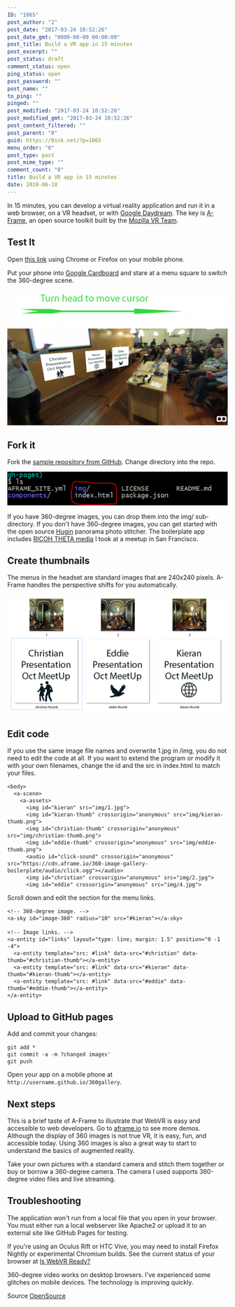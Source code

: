 ```yaml
---
ID: "1065"
post_author: "2"
post_date: "2017-03-24 10:52:26"
post_date_gmt: "0000-00-00 00:00:00"
post_title: Build a VR app in 15 minutes
post_excerpt: ""
post_status: draft
comment_status: open
ping_status: open
post_password: ""
post_name: ""
to_ping: ""
pinged: ""
post_modified: "2017-03-24 10:52:26"
post_modified_gmt: "2017-03-24 10:52:26"
post_content_filtered: ""
post_parent: "0"
guid: https://0ink.net/?p=1065
menu_order: "0"
post_type: post
post_mime_type: ""
comment_count: "0"
title: Build a VR app in 15 minutes
date: 2018-06-18
---
```


In 15 minutes, you can develop a virtual reality application and run
it in a web browser, on a VR headset, or with [Google Daydream](https://vr.google.com/daydream/).
The key is [A-Frame](https://aframe.io/), an open source toolkit built
by the [Mozilla VR Team](https://mozvr.com/).

## Test It

Open [this link](https://theta360developers.github.io/360gallery/)
using Chrome or Firefox on your mobile phone.

Put your phone into [Google Cardboard](https://vr.google.com/cardboard/)
and stare at a menu square to switch the 360-degree scene.

![vr-in-15mins-1](/images/2018/vr-in-15min-1.png)

## Fork it

Fork the [sample repository from GitHub](https://github.com/theta360developers/360gallery).
Change directory into the repo.

![vr-in-15mins-2](/images/2018/vr-in-15min-2.png)

If you have 360-degree images, you can drop them into the img/
sub-directory. If you don't have 360-degree images, you can get
started with the open source [Hugin](http://hugin.sourceforge.net/)
panorama photo stitcher. The boilerplate app includes [RICOH THETA media](http://theta360.guide/community-document/community.html)
I took at a meetup in San Francisco.

## Create thumbnails

The menus in the headset are standard images that are 240x240 pixels.
A-Frame handles the perspective shifts for you automatically.

![vr-in-15mins-3](/images/2018/vr-in-15min-3.png)

## Edit code

If you use the same image file names and overwrite 1.jpg in /img, you
do not need to edit the code at all. If you want to extend the program
or modify it with your own filenames, change the id and the src in
index.html to match your files.

```
<body>
  <a-scene>
    <a-assets>
      <img id="kieran" src="img/1.jpg">
      <img id="kieran-thumb" crossorigin="anonymous" src="img/kieran-thumb.png">
      <img id="christian-thumb" crossorigin="anonymous" src="img/christian-thumb.png">
      <img id="eddie-thumb" crossorigin="anonymous" src="img/eddie-thumb.png">
      <audio id="click-sound" crossorigin="anonymous" src="https://cdn.aframe.io/360-image-gallery-boilerplate/audio/click.ogg"></audio>
      <img id="christian" crossorigin="anonymous" src="img/2.jpg">
      <img id="eddie" crossorigin="anonymous" src="img/4.jpg">
```

Scroll down and edit the section for the menu links.

```
<!-- 360-degree image. -->
<a-sky id="image-360" radius="10" src="#kieran"></a-sky>

<!-- Image links. -->
<a-entity id="links" layout="type: line; margin: 1.5" position="0 -1 -4">
  <a-entity template="src: #link" data-src="#christian" data-thumb="#christian-thumb"></a-entity>
  <a-entity template="src: #link" data-src="#kieran" data-thumb="#kieran-thumb"></a-entity>
  <a-entity template="src: #link" data-src="#eddie" data-thumb="#eddie-thumb"></a-entity>
</a-entity>
```

## Upload to GitHub pages

Add and commit your changes:

```
git add *
git commit -a -m ?changed images'
git push
```

Open your app on a mobile phone at `http://username.github.io/360gallery`.

## Next steps

This is a brief taste of A-Frame to illustrate that WebVR is easy and
accessible to web developers. Go to [aframe.io](http://aframe.io) to see
more demos. Although the display of 360 images is not true VR, it is
easy, fun, and accessible today. Using 360 images is also a great way
to start to understand the basics of augmented reality.

Take your own pictures with a standard camera and stitch them together
or buy or borrow a 360-degree camera. The camera I used supports
360-degree video files and live streaming.

## Troubleshooting

The application won't run from a local file that you open in your
browser. You must either run a local webserver like Apache2 or upload
it to an external site like GitHub Pages for testing.

If you're using an Oculus Rift or HTC Vive, you may need to install
Firefox Nightly or experimental Chromium builds. See the current
status of your browser at [Is WebVR Ready?](https://iswebvrready.org/)

360-degree video works on desktop browsers. I've experienced some
glitches on mobile devices. The technology is improving quickly.

Source [OpenSource](https://opensource.com/life/16/11/build-virtual-reality-app)



